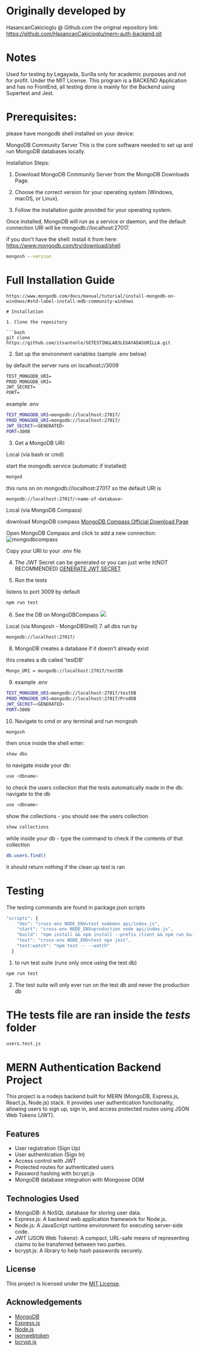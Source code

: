 # Originally developed by

HasancanCakicioglu @ Github.com
the original repository link:
https://github.com/HasancanCakicioglu/mern-auth-backend.git

# Notes

Used for testing by Legayada, Surilla only for academic purposes and not for profit. Under the MIT License. This program is a BACKEND Application and has no FrontEnd, all testing done is mainly for the Backend using Supertest and Jest.

# Prerequisites:

please have mongodb shell installed on your device:

MongoDB Community Server
This is the core software needed to set up and run MongoDB databases locally.

Installation Steps:

1. Download MongoDB Community Server from the MongoDB Downloads Page.

2. Choose the correct version for your operating system (Windows, macOS, or Linux).

3. Follow the installation guide provided for your operating system.

Once installed, MongoDB will run as a service or daemon, and the default connection URI will be mongodb://localhost:27017.

if you don't have the shell:
install it from here:
https://www.mongodb.com/try/download/shell

```cmd
mongosh --version
```
# Full Installation Guide

``` view link here:
https://www.mongodb.com/docs/manual/tutorial/install-mongodb-on-windows/#std-label-install-mdb-community-windows

# Installation

1. Clone the repository

```bash
git clone https://github.com/itsantonle/SETESTINGLAB3LEGAYADASURILLA.git
```

2. Set up the environment variables (sample .env below)

by default the server runs on localhost://3009

```txt
TEST_MONGODB_URI=
PROD_MONGODB_URI=
JWT_SECRET=
PORT=
```

example .env

```bash
TEST_MONGODB_URI=mongodb://localhost:27017/
PROD_MONGODB_URI=mongodb://localhost:27017/
JWT_SECRET=<GENERATED>
PORT=3008
```

3. Get a MongoDB URI:

Local (via bash or cmd)

start the mongodb service (automatic if installed)

```bash
mongod
```

this runs on on mongodb://localhost:27017 so the default URI is

```bash
mongodb://localhost:27017/<name-of-database>

```

Local (via MongoDB Compass)

download MongoDB compass
[MongoDB Compass Official Download Page](https://www.mongodb.com/try/download/compass)

Open MongoDB Compass and click to add a new connection:
<img src='./imgs/mongodbcompass.png' alt='mongodbcompass'>

Copy your URI to your .env file

4. The JWT Secret can be generated or you can just write it(NOT RECOMMENDED)
   [GENERATE JWT SECRET](https://jwtsecret.com/generate)

5. Run the tests

listens to port 3009 by default

```bash
npm run test
```

6. See the DB on MongoDBCompass
   <img src = './imgs/ShowchangesMDBCompass.png'>

Local (via Mongosh - MongoDBShell) 7. all dbs run by

```bash
mongodb://localhost:27017/
```

8. MongoDB creates a database if it doesn't already exist

this creates a db called 'testDB'

```bash
Mongo_URI = mongodb://localhost:27017/testDB
```

9. example .env

```bash
TEST_MONGODB_URI=mongodb://localhost:27017/testDB
PROD_MONGODB_URI=mongodb://localhost:27017/ProdDB
JWT_SECRET=<GENERATED>
PORT=3008
```

10. Navigate to cmd or any terminal and run mongosh

```bash
mongosh
```

then once inside the shell enter:

```bash
show dbs
```

to navigate inside your db:

```bash
use <dbname>
```

to check the users collection that the tests automatically made in the db:
navigate to the db

```bash
use <dbname>
```

show the collections - you should see the users collection

```bash
show collections
```

while inside your db - type the command to check if the contents of that collection

```bash
db.users.find()
```

it should return nothing if the clean up test is ran

# Testing

The testing commands are found in package.json scripts

```js
"scripts": {
    "dev": "cross-env NODE_ENV=test nodemon api/index.js",
    "start": "cross-env NODE_ENV=production node api/index.js",
    "build": "npm install && npm install --prefix client && npm run build --prefix client",
    "test": "cross-env NODE_ENV=test npx jest",
    "test:watch": "npm test -- --watch"
  }
```

1. to run test suite (runs only once using the test db)

```bash
npm run test
```

2. The test suite will only ever run on the test db and never the production db

# THe tests file are ran inside the **_tests_** folder

```bash
users.test.js
```

# MERN Authentication Backend Project

This project is a nodejs backend built for MERN (MongoDB, Express.js, React.js, Node.js) stack. It provides user authentication functionality, allowing users to sign up, sign in, and access protected routes using JSON Web Tokens (JWT).

## Features

- User registration (Sign Up)
- User authentication (Sign In)
- Access control with JWT
- Protected routes for authenticated users
- Password hashing with bcrypt.js
- MongoDB database integration with Mongoose ODM

## Technologies Used

- MongoDB: A NoSQL database for storing user data.
- Express.js: A backend web application framework for Node.js.
- Node.js: A JavaScript runtime environment for executing server-side code.
- JWT (JSON Web Tokens): A compact, URL-safe means of representing claims to be transferred between two parties.
- bcrypt.js: A library to help hash passwords securely.

## License

This project is licensed under the [MIT License](LICENSE).

## Acknowledgements

- [MongoDB](https://www.mongodb.com/)
- [Express.js](https://expressjs.com/)
- [Node.js](https://nodejs.org/)
- [jsonwebtoken](https://www.npmjs.com/package/jsonwebtoken)
- [bcrypt.js](https://www.npmjs.com/package/bcryptjs)

